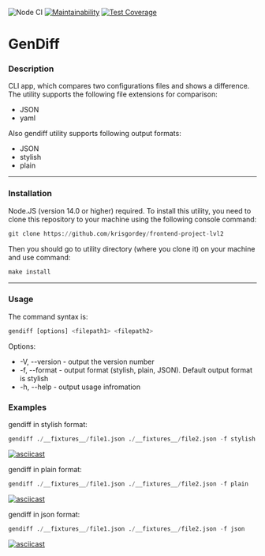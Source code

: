 ![Node CI](https://github.com/krisgordey/frontend-project-lvl2/workflows/Node%20CI/badge.svg)
[![Maintainability](https://api.codeclimate.com/v1/badges/2c3dd1f492d0fa2f8962/maintainability)](https://codeclimate.com/github/krisgordey/frontend-project-lvl2/maintainability)
[![Test Coverage](https://api.codeclimate.com/v1/badges/2c3dd1f492d0fa2f8962/test_coverage)](https://codeclimate.com/github/krisgordey/frontend-project-lvl2/test_coverage)

# GenDiff

### Description
CLI app, which compares two configurations files and shows a difference.
The utility supports the following file extensions for comparison:

- JSON
- yaml

Also gendiff utility supports following output formats:

- JSON
- stylish
- plain
---
### Installation

Node.JS (version 14.0 or higher) required. To install this utility, you need to clone this repository to your machine using the following console command:

```python
git clone https://github.com/krisgordey/frontend-project-lvl2
```

Then you should go to utility directory (where you clone it) on your machine and use command:
```python
make install
```
---
### Usage

The command syntax is:
```python
gendiff [options] <filepath1> <filepath2>
```
Options:
- -V, --version - output the version number
- -f, --format - output format (stylish, plain, JSON). Default output format is stylish
- -h, --help - output usage infromation

### Examples


gendiff in stylish format:
```python
gendiff ./__fixtures__/file1.json ./__fixtures__/file2.json -f stylish
```

[![asciicast](https://asciinema.org/a/vxQomd5dMBczSCyFwCCgycTTL.svg)](https://asciinema.org/a/vxQomd5dMBczSCyFwCCgycTTL)

gendiff in plain format:
```python
gendiff ./__fixtures__/file1.json ./__fixtures__/file2.json -f plain
```

[![asciicast](https://asciinema.org/a/pW7ZC0WSPsU8qstKKLC0XGhxE.svg)](https://asciinema.org/a/pW7ZC0WSPsU8qstKKLC0XGhxE)

gendiff in json format:
```python
gendiff ./__fixtures__/file1.json ./__fixtures__/file2.json -f json
```

[![asciicast](https://asciinema.org/a/3RmwViv7lM5JVtLskDi7YUbS1.svg)](https://asciinema.org/a/3RmwViv7lM5JVtLskDi7YUbS1)
